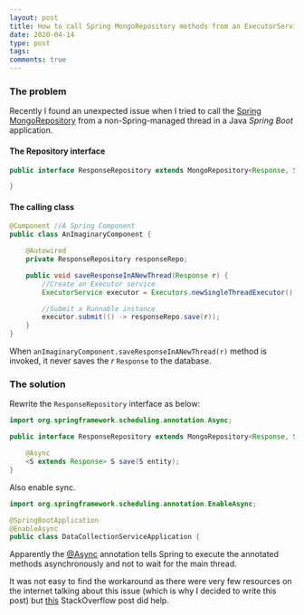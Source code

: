 ```yaml
---
layout: post
title: How to call Spring MongoRepository methods from an ExecutorService
date: 2020-04-14
type: post
tags:
comments: true
---
```

### The problem
Recently I found an unexpected issue when I tried to call the
[Spring MongoRepository](https://docs.spring.io/spring-data/mongodb/docs/current/api/org/springframework/data/mongodb/repository/MongoRepository.html)
from a non-Spring-managed thread in a Java *Spring Boot* application.

#### The Repository interface

```java
public interface ResponseRepository extends MongoRepository<Response, String> {

}

```

#### The calling class
```java
@Component //A Spring Component
public class AnImaginaryComponent {

    @Autowired
    private ResponseRepository responseRepo;

    public void saveResponseInANewThread(Response r) {
        //Create an Executor service
        ExecutorService executor = Executors.newSingleThreadExecutor();

        //Submit a Runnable instance
        executor.submit(() -> responseRepo.save(r));
    }
}
```

When `anImaginaryComponent.saveResponseInANewThread(r)` method is invoked, it
never saves the *r* `Response` to the database.

### The solution
Rewrite the `ResponseRepository` interface as below:

```java
import org.springframework.scheduling.annotation.Async;

public interface ResponseRepository extends MongoRepository<Response, String> {

    @Async
    <S extends Response> S save(S entity);
}

```

Also enable sync.

```java
import org.springframework.scheduling.annotation.EnableAsync;

@SpringBootApplication
@EnableAsync
public class DataCollectionServiceApplication {

```

Apparently the [@Async](https://docs.spring.io/spring-framework/docs/current/javadoc-api/org/springframework/scheduling/annotation/Async.html)
annotation tells Spring to execute the annotated methods asynchronously and not
to wait for the main thread.

It was not easy to find the workaround as there were very few resources on the
internet talking about this issue (which is why I decided to write this post)
but [this](https://stackoverflow.com/questions/47654221/call-to-mongorepository-in-an-executorservice-fails-to-complete)
StackOverflow post did help.
